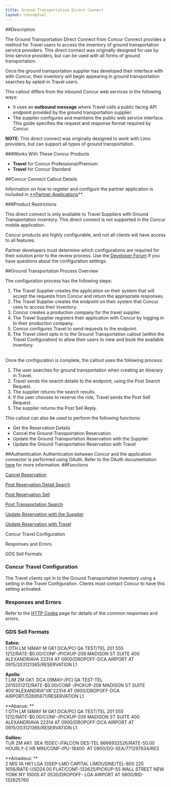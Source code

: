 ```yaml
---
title: Ground Transportation Direct Connect 
layout: conceptual
---
```







##Description


The Ground Transportation Direct Connect from Concur Connect provides a method for Travel users to access the inventory of ground transportation service providers. This direct connect was originally designed for use by limo service providers, but can be used with all forms of ground transportation.

Once the ground transportation supplier has developed their interface with with Concur, their inventory will begin appearing in ground transportation searches by opted-in Travel users.

This callout differs from the inbound Concur web services in the following ways:

* It uses an **outbound** **message** where Travel calls a public facing API endpoint provided by the ground transportation supplier.
* The supplier configures and maintains the public web service interface. This guide specifies the request and response format required by Concur.

**NOTE**: This direct connect was originally designed to work with Limo providers, but can support all types of ground transportation.


###Works With These Concur Products 
* **Travel** for Concur Professional/Premium
* **Travel** for Concur Standard

##Concur Connect Callout Details

Information on how to register and configure the partner application is included in [**Partner Applications][1]**.


###Product Restrictions

This direct connect is only available to Travel Suppliers with Ground Transportation inventory. This direct connect is not supported in the Concur mobile application.

Concur products are highly configurable, and not all clients will have access to all features.

Partner developers must determine which configurations are required for their solution prior to the review process. Use the [Developer Forum][2] if you have questions about the configuration settings.

##Ground Transportation Process Overview 

The configuration process has the following steps:

1. The Travel Supplier creates the application on their system that will accept the requests from Concur and return the appropriate responses.
2. The Travel Supplier creates the endpoint on their system that Concur uses to access their inventory.
3. Concur creates a production company for the travel supplier.
4. The Travel Supplier registers their application with Concur by logging in to their production company.
5. Concur configures Travel to send requests to the endpoint.
6. The Travel client opts in to the Ground Transportation callout (within the Travel Configuration) to allow their users to view and book the available inventory.  
 

Once the configuration is complete, the callout uses the following process:

1. The user searches for ground transportation when creating an itinerary in Travel.
2. Travel sends the search details to the endpoint, using the Post Search Request.
3. The supplier returns the search results.
4. If the user chooses to reserve the ride, Travel sends the Post Sell Request.
5. The supplier returns the Post Sell Reply.

This callout can also be used to perform the following functions:

* Get the Reservation Details
* Cancel the Ground Transportation Reservation
* Update the Ground Transportation Reservation with the Supplier
* Update the Ground Transportation Reservation with Travel

##Authentication
Authentication between Concur and the application connector is performed using OAuth. Refer to the OAuth documentation [here][3] for more information.
##Functions

[Cancel Reservation][4]

[Post Reservation Detail Search][5]

[Post Reservation Sell][6]

[Post Transportation Search][7]

[Update Reservation with the Supplier][8]

[Update Reservation with Travel][9]

Concur Travel Configuration

Responses and Errors

GDS Sell Formats

###  Concur Travel Configuration

The Travel clients opt in to the Ground Transportation inventory using a setting in the Travel Configuration. Clients must contact Concur to have this setting activated.

###  Responses and Errors

Refer to the [HTTP Codes][10] page for details of the common responses and errors.

###  GDS Sell Formats

**Sabre:**  
1 OTH LM 14MAY M GK1 DCA/PCI QA TEST/TEL 201 555 1212/RATE-$0.00/CONF-/PICKUP-209 MADISON ST SUITE 400 ALEXANDRIAVA 22314 AT 0900/DROPOFF-DCA AIRPORT AT 0915/203121365/RESERVATION L1

**Apollo**:  
1 LIM ZM GK1  DCA 09MAY-/PCI QA TEST-TEL 2015551212/RATE-$0.00/CONF-/PICKUP-209 MADISON ST SUITE 400"ALEXANDRIA"VA"22314 AT 0900/DROPOFF-DCA AIRPORT/52695871/RESERVATION L1

**Abacus: **  
1 OTH LM 14MAY M GK1 DCA/PCI QA TEST/TEL 201 555 1212/RATE-$0.00/CONF-/PICKUP-209 MADISON ST SUITE 400 ALEXANDRIAVA 22314 AT 0900/DROPOFF-DCA AIRPORT AT 0915/203121365/RESERVATION L1

**Galileo:**  
TUR ZM AK1  SEA 15DEC-/FALCON DES-TEL 8666932526/RATE-50.00 HOURLY-2 HR MIN/CONF-/PU-18400  AT 0900/DO-SEA/771297634/RES

**Amadeus: **  
2 MIS 1A HK1 LGA 13SEP-LMO CAPITAL LIMOUSINE/TEL-800 225 1656/RATE-USD24.00 FLAT/CONF-132625/PICKUP-55 WALL STREET NEW YORK NY 10005 AT 0530/DROPOFF- LGA AIRPORT AT 0600/RID-132625760

  


[1]: https://developer.concur.com/overview/partner-applications
[2]: https://developer.concur.com/forums/concur-connect
[3]: https://developer.concur.com/oauth-20
[4]: https://developer.concur.com/direct-connects/ground-transportation/cancel-reservation
[5]: https://developer.concur.com/direct-connects/ground-transportation/post-reservation-detail-search
[6]: https://developer.concur.com/direct-connects/ground-transportation/post-reservation-sell
[7]: https://developer.concur.com/direct-connects/ground-transportation/post-transportation-search
[8]: https://developer.concur.com/direct-connects/ground-transportation/update-reservation-supplier
[9]: https://developer.concur.com/direct-connects/ground-transportation/update-reservation-travel
[10]: https://developer.concur.com/reference/http-codes
